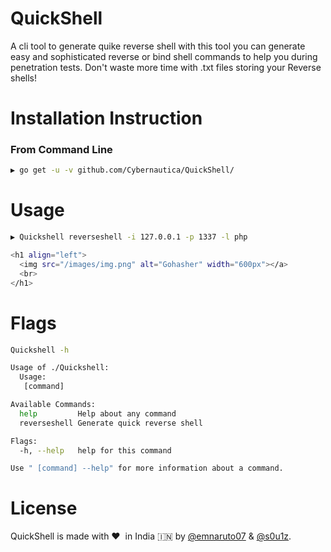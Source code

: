 # QuickShell
A cli tool to generate quike reverse shell with this tool you can generate easy and sophisticated reverse or bind shell commands to help you during penetration tests. Don't waste more time with .txt files storing your Reverse shells!

# Installation Instruction
### From Command Line
```bash
▶ go get -u -v github.com/Cybernautica/QuickShell/
```
# Usage

```bash
▶ Quickshell reverseshell -i 127.0.0.1 -p 1337 -l php

<h1 align="left">
  <img src="/images/img.png" alt="Gohasher" width="600px"></a>
  <br>
</h1>
```
# Flags
```bash
Quickshell -h

Usage of ./Quickshell:
  Usage:
   [command]

Available Commands:
  help         Help about any command
  reverseshell Generate quick reverse shell

Flags:
  -h, --help   help for this command

Use " [command] --help" for more information about a command.

```
# License
QuickShell is made with :heart:&nbsp; in India :india: by [@emnaruto07](https://twitter.com/emnaruto07) & [@s0u1z](https://twitter.com/Shreyasbhat4).